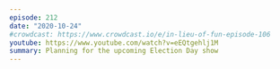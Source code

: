 ```yaml
---
episode: 212
date: "2020-10-24"
#crowdcast: https://www.crowdcast.io/e/in-lieu-of-fun-episode-106
youtube: https://www.youtube.com/watch?v=eEQtgehlj1M
summary: Planning for the upcoming Election Day show
---
```

